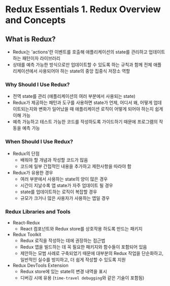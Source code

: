 # Redux Essentials 1. Redux Overview and Concepts

## What is Redux?

- Redux는 'actions'란 이벤트를 호출해 애플리케이션의 state를 관리하고 업데이트 하는 패턴이자 라이브러리
- 상태를 예측 가능한 방식으로만 업데이트할 수 있도록 하는 규칙과 함께 전체 애플리케이션에서 사용되어야 하는 state의 중앙 집중식 저장소 역할

### Why Should I Use Redux?

- 전역 state를 관리 (애플리케이션의 여러 부분에서 사용되는 state)
- Redux가 제공하는 패턴과 도구를 사용하면 state가 언제, 어디서 왜, 어떻게 업데이트되는지와 변화가 일어났을 때 애플리케이션 로직이 어떻게 되어야 하는지 쉽게 이해 가능
- 예측 가능하고 테스트 가능한 코드를 작성하도록 가이드하기 때문에 프로그램의 작동을 예측 가능

### When Should I Use Redux?

- Redux의 단점
  - 배워야 할 개념과 작성할 코드가 많음
  - 코드에 일부 간접적인 내용을 추가하고 제한사항을 따라야 함
- Redux가 유용한 경우
  - 여러 부분에서 사용하는 state의 양이 많은 경우
  - 시간이 지날수록 앱 state가 자주 업데이트 될 경우
  - state를 업데이트하는 로직이 복잡할 경우
  - 규모가 크거나 많은 사용자가 사용하는 앱일 경우

### Redux Libraries and Tools

- React-Redux
  - React 컴포넌트와 Redux store를 상호작용 하도록 만드는 패키지
- Redux Toolkit
  - Redux 로직을 작성하는 데에 권장하는 접근법
  - Redux 앱을 빌드하는 데 꼭 필요한 패키지와 함수들이 포함되어 있음
  - 제안하는 모범 사례로 구축되었기 때문에 대부분의 Redux 작업을 단순화하고, 일반적인 실수를 방지하고, 더 쉽게 작성할 수 있도록 지원
- Redux DevTools Extension
  - Redux store에 있는 state의 변경 내역을 표시
  - 디버깅 시에 유용 (`time-travel debugging`와 같은 기술이 포함됨)
